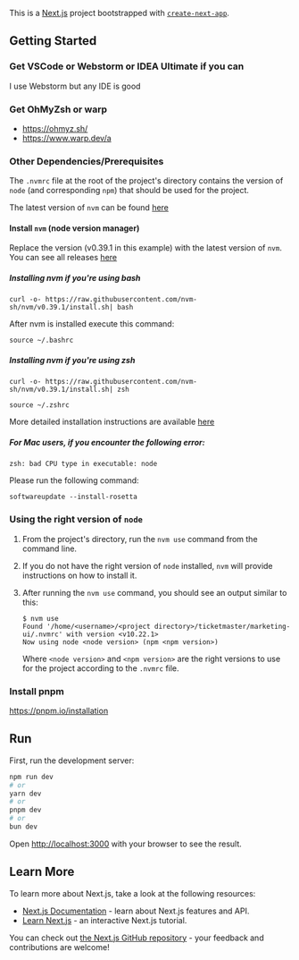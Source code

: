 This is a [Next.js](https://nextjs.org/) project bootstrapped
with [`create-next-app`](https://github.com/vercel/next.js/tree/canary/packages/create-next-app).

## Getting Started

### Get VSCode or Webstorm or IDEA Ultimate if you can

I use Webstorm but any IDE is good

### Get OhMyZsh or warp

- https://ohmyz.sh/
- https://www.warp.dev/a

### Other Dependencies/Prerequisites

The `.nvmrc` file at the root of the project's directory contains the version of `node` (and corresponding `npm`) that
should be used for the project.

The latest version of `nvm` can be found [here](https://github.com/nvm-sh/nvm/tags)

#### Install `nvm` (node version manager)

Replace the version (v0.39.1 in this example) with the latest version of `nvm`. You can see all
releases [here](https://github.com/nvm-sh/nvm/tags)

##### Installing nvm if you're using bash

```shell
curl -o- https://raw.githubusercontent.com/nvm-sh/nvm/v0.39.1/install.sh| bash
```

After nvm is installed execute this command:

```shell
source ~/.bashrc
```

##### Installing nvm if you're using zsh

```shell
curl -o- https://raw.githubusercontent.com/nvm-sh/nvm/v0.39.1/install.sh| zsh
```

```shell
source ~/.zshrc
```

More detailed installation instructions are available [here](https://github.com/nvm-sh/nvm)

##### For Mac users, if you encounter the following error:

```shell
zsh: bad CPU type in executable: node
```

Please run the following command:

```shell
softwareupdate --install-rosetta
```

### Using the right version of `node`

1. From the project's directory, run the `nvm use` command from the command line.
2. If you do not have the right version of `node` installed, `nvm` will provide instructions on how to install it.
3. After running the `nvm use` command, you should see an output similar to this:

    ```shell
    $ nvm use
    Found '/home/<username>/<project directory>/ticketmaster/marketing-ui/.nvmrc' with version <v10.22.1>
    Now using node <node version> (npm <npm version>)
    ```

   Where `<node version>` and `<npm version>` are the right versions to use for the project according to the `.nvmrc`
   file.

### Install pnpm

https://pnpm.io/installation

## Run

First, run the development server:

```bash
npm run dev
# or
yarn dev
# or
pnpm dev
# or
bun dev
```

Open [http://localhost:3000](http://localhost:3000) with your browser to see the result.

## Learn More

To learn more about Next.js, take a look at the following resources:

- [Next.js Documentation](https://nextjs.org/docs) - learn about Next.js features and API.
- [Learn Next.js](https://nextjs.org/learn) - an interactive Next.js tutorial.

You can check out [the Next.js GitHub repository](https://github.com/vercel/next.js/) - your feedback and contributions
are welcome!
